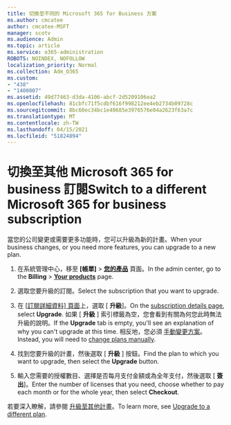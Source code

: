 ```yaml
---
title: 切換至不同的 Microsoft 365 for Business 方案
ms.author: cmcatee
author: cmcatee-MSFT
manager: scotv
ms.audience: Admin
ms.topic: article
ms.service: o365-administration
ROBOTS: NOINDEX, NOFOLLOW
localization_priority: Normal
ms.collection: Adm_O365
ms.custom:
- "438"
- "1400007"
ms.assetid: 49d77463-d3da-4106-abcf-2d5209106ea2
ms.openlocfilehash: 81cbfc71f5cdbf616f998212ee4eb2734b09728c
ms.sourcegitcommit: 8bc60ec34bc1e40685e3976576e04a2623f63a7c
ms.translationtype: MT
ms.contentlocale: zh-TW
ms.lasthandoff: 04/15/2021
ms.locfileid: "51824894"
---
```

# <a name="switch-to-a-different-microsoft-365-for-business-subscription"></a><span data-ttu-id="99b35-102">切換至其他 Microsoft 365 for business 訂閱</span><span class="sxs-lookup"><span data-stu-id="99b35-102">Switch to a different Microsoft 365 for business subscription</span></span>

<span data-ttu-id="99b35-103">當您的公司變更或需要更多功能時，您可以升級為新的計畫。</span><span class="sxs-lookup"><span data-stu-id="99b35-103">When your business changes, or you need more features, you can upgrade to a new plan.</span></span>
  
1. <span data-ttu-id="99b35-104">在系統管理中心，移至 **[帳單]** \> **[您的產品](https://go.microsoft.com/fwlink/p/?linkid=842054)** 頁面。</span><span class="sxs-lookup"><span data-stu-id="99b35-104">In the admin center, go to the **Billing** \> **[Your products](https://go.microsoft.com/fwlink/p/?linkid=842054)** page.</span></span>

2. <span data-ttu-id="99b35-105">選取您要升級的訂閱。</span><span class="sxs-lookup"><span data-stu-id="99b35-105">Select the subscription that you want to upgrade.</span></span>

3. <span data-ttu-id="99b35-106">在 [ [訂閱詳細資料] 頁面](https://admin.microsoft.com/AdminPortal/Home#/subscriptions/webdirect%252F0dbaa202-d590-4529-98c2-a5e2ebaac702)上，選取 [ **升級**]。</span><span class="sxs-lookup"><span data-stu-id="99b35-106">On the [subscription details page](https://admin.microsoft.com/AdminPortal/Home#/subscriptions/webdirect%252F0dbaa202-d590-4529-98c2-a5e2ebaac702), select **Upgrade**.</span></span>  <span data-ttu-id="99b35-107">如果 [ **升級** ] 索引標籤為空，您會看到有關為何您此時無法升級的說明。</span><span class="sxs-lookup"><span data-stu-id="99b35-107">If the **Upgrade** tab is empty, you'll see an explanation of why you can't upgrade at this time.</span></span> <span data-ttu-id="99b35-108">相反地，您必須 [手動變更方案](https://docs.microsoft.com/microsoft-365/commerce/subscriptions/change-plans-manually?view=o365-worldwide)。</span><span class="sxs-lookup"><span data-stu-id="99b35-108">Instead, you will need to [change plans manually](https://docs.microsoft.com/microsoft-365/commerce/subscriptions/change-plans-manually?view=o365-worldwide).</span></span>

4. <span data-ttu-id="99b35-109">找到您要升級的計畫，然後選取 [ **升級** ] 按鈕。</span><span class="sxs-lookup"><span data-stu-id="99b35-109">Find the plan to which you want to upgrade, then select the **Upgrade** button.</span></span>

5. <span data-ttu-id="99b35-110">輸入您需要的授權數目、選擇是否每月支付金額或為全年支付，然後選取 [ **簽出**]。</span><span class="sxs-lookup"><span data-stu-id="99b35-110">Enter the number of licenses that you need, choose whether to pay each month or for the whole year, then select **Checkout**.</span></span>

<span data-ttu-id="99b35-111">若要深入瞭解，請參閱 [升級至其他計畫](https://docs.microsoft.com/microsoft-365/commerce/subscriptions/upgrade-to-different-plan)。</span><span class="sxs-lookup"><span data-stu-id="99b35-111">To learn more, see [Upgrade to a different plan](https://docs.microsoft.com/microsoft-365/commerce/subscriptions/upgrade-to-different-plan).</span></span>
